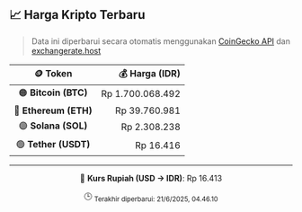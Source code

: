 

<!-- HARGA_KRIPTO -->
## 📈 Harga Kripto Terbaru

> Data ini diperbarui secara otomatis menggunakan [CoinGecko API](https://www.coingecko.com/) dan [exchangerate.host](https://exchangerate.host/)

<div align="center">

| 🪙 Token | 💰 Harga (IDR) |
|:------:|---------------:|
| 🟠 **Bitcoin (BTC)**   | Rp 1.700.068.492 |
| 🔵 **Ethereum (ETH)**  | Rp 39.760.981 |
| 🟣 **Solana (SOL)**    | Rp 2.308.238 |
| 🟢 **Tether (USDT)**   | Rp 16.416 |

---

💱 **Kurs Rupiah (USD → IDR)**: Rp 16.413

🕒 <sub>Terakhir diperbarui: 21/6/2025, 04.46.10</sub>

</div>
<!-- /HARGA_KRIPTO -->